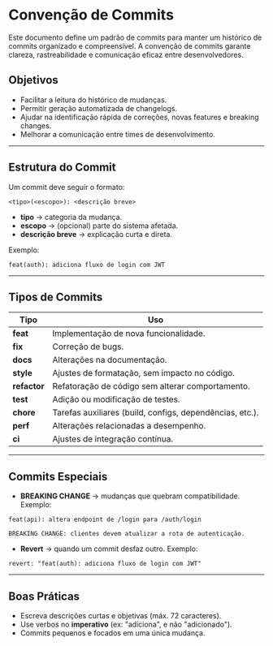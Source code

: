 # Convenção de Commits

Este documento define um padrão de commits para manter um histórico de commits organizado e compreensível. A convenção de commits garante clareza, rastreabilidade e comunicação eficaz entre desenvolvedores.

## Objetivos

* Facilitar a leitura do histórico de mudanças.
* Permitir geração automatizada de changelogs.
* Ajudar na identificação rápida de correções, novas features e breaking changes.
* Melhorar a comunicação entre times de desenvolvimento.

---

## Estrutura do Commit

Um commit deve seguir o formato:

```text
<tipo>(<escopo>): <descrição breve>
```

* **tipo** → categoria da mudança.
* **escopo** → (opcional) parte do sistema afetada.
* **descrição breve** → explicação curta e direta.

Exemplo:

```text
feat(auth): adiciona fluxo de login com JWT
```

---

## Tipos de Commits

| Tipo         | Uso                                                      |
| ------------ | -------------------------------------------------------- |
| **feat**     | Implementação de nova funcionalidade.                    |
| **fix**      | Correção de bugs.                                        |
| **docs**     | Alterações na documentação.                              |
| **style**    | Ajustes de formatação, sem impacto no código.            |
| **refactor** | Refatoração de código sem alterar comportamento.         |
| **test**     | Adição ou modificação de testes.                         |
| **chore**    | Tarefas auxiliares (build, configs, dependências, etc.). |
| **perf**     | Alterações relacionadas a desempenho.                    |
| **ci**       | Ajustes de integração contínua.                          |

---

## Commits Especiais

* **BREAKING CHANGE** → mudanças que quebram compatibilidade.
  Exemplo:

```
feat(api): altera endpoint de /login para /auth/login

BREAKING CHANGE: clientes devem atualizar a rota de autenticação.
```

* **Revert** → quando um commit desfaz outro.
  Exemplo:

```
revert: "feat(auth): adiciona fluxo de login com JWT"
```

---

## Boas Práticas

* Escreva descrições curtas e objetivas (máx. 72 caracteres).
* Use verbos no **imperativo** (ex: "adiciona", e não "adicionado").
* Commits pequenos e focados em uma única mudança.
